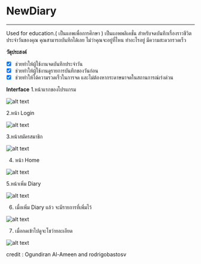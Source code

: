 # NewDiary
-------------------------------------------------------------------------------------------------------
Used for education.( เป็นแอพเพื่อการศึกษา )
เป็นแอพพลิเคชั่น สำหรับจดบันทึกเรื่องราวชีวิตประจำวันของคุณ คุณสามารถบันทึกได้เลย ไม่ว่าคุณจะอยู่ที่ไหน ทำอะไรอยู่
มีความสะดวกรวดเร็ว

**วัตุประสงค์**
- [x] ช่วยทำให้ผู้ใช้งานจดบันทึกประจำวัน
- [x] ช่วยทำให้ผู้ใช้งานดูรายการบันทึกของวันก่อน
- [x] ช่วยทำให้ได้ความรวดเร็วในการจด และไม่ต้องหากระดาษมาจดในสถานการณ์เร่งด่วน

**Interface**
1.หน้าแรกของโปรแกรม

![alt text](https://cdn.discordapp.com/attachments/519863669765570579/772759585467006996/unknown.png)

2.หน้า Login

![alt text](https://cdn.discordapp.com/attachments/519863669765570579/772759661966786570/unknown.png)

3.หน้าสมัครสมาชิก

![alt text](https://cdn.discordapp.com/attachments/519863669765570579/772759715569467412/unknown.png)

4. หน้า Home 

![alt text](https://cdn.discordapp.com/attachments/519863669765570579/772760021732950026/unknown.png)

5.หน้าเพิ่ม Diary

![alt text](https://cdn.discordapp.com/attachments/519863669765570579/772760094089805824/unknown.png)

6. เมื่อเพิ่ม Diary แล้ว จะมีรายการที่เพิ่มไว้

![alt text](https://cdn.discordapp.com/attachments/519863669765570579/772760395236376596/unknown.png)

7. เมื่อกดเข้าไปดูจะโชว์ายละเอียด

![alt text](https://cdn.discordapp.com/attachments/519863669765570579/772760510248124456/unknown.png)

credit : Ogundiran Al-Ameen and rodrigobastosv

